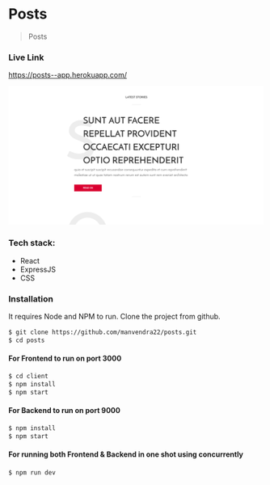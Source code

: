 # Posts

> Posts

### Live Link

https://posts--app.herokuapp.com/

![Screenshot](posts.png)

### Tech stack:

- React
- ExpressJS
- CSS

### Installation

It requires Node and NPM to run.
Clone the project from github.

    $ git clone https://github.com/manvendra22/posts.git
    $ cd posts

#### For Frontend to run on port 3000

    $ cd client
    $ npm install
    $ npm start

#### For Backend to run on port 9000

    $ npm install
    $ npm start

#### For running both Frontend & Backend in one shot using concurrently

    $ npm run dev